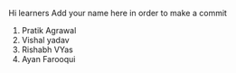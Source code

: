 Hi learners 
Add your name here in order to make a commit 
1) Pratik Agrawal
2) Vishal yadav
4) Rishabh VYas
5) Ayan Farooqui